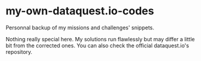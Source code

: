 # my-own-dataquest.io-codes
Personnal backup of my missions and challenges' snippets.

Nothing really special here. My solutions run flawlessly but may differ a little bit from the corrected ones.
You can also check the official dataquest.io's repository.
